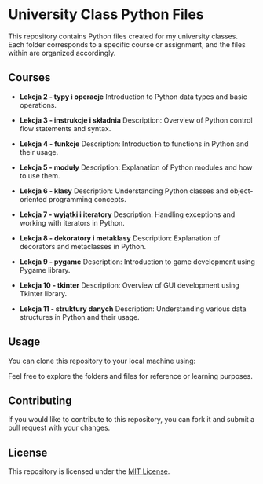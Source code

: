 # University Class Python Files

This repository contains Python files created for my university classes. 
Each folder corresponds to a specific course or assignment, and the files within are organized accordingly.

## Courses

- **Lekcja 2 - typy i operacje**
 Introduction to Python data types and basic operations.

- **Lekcja 3 - instrukcje i składnia**
  Description: Overview of Python control flow statements and syntax.

- **Lekcja 4 - funkcje**
  Description: Introduction to functions in Python and their usage.

- **Lekcja 5 - moduły**
  Description: Explanation of Python modules and how to use them.

- **Lekcja 6 - klasy**
  Description: Understanding Python classes and object-oriented programming concepts.

- **Lekcja 7 - wyjątki i iteratory**
  Description: Handling exceptions and working with iterators in Python.

- **Lekcja 8 - dekoratory i metaklasy**
  Description: Explanation of decorators and metaclasses in Python.

- **Lekcja 9 - pygame**
  Description: Introduction to game development using Pygame library.

- **Lekcja 10 - tkinter**
  Description: Overview of GUI development using Tkinter library.

- **Lekcja 11 - struktury danych**
  Description: Understanding various data structures in Python and their usage.


## Usage
You can clone this repository to your local machine using:

Feel free to explore the folders and files for reference or learning purposes.

## Contributing
If you would like to contribute to this repository, you can fork it and submit a pull request with your changes.

## License
This repository is licensed under the [MIT License](LICENSE).
